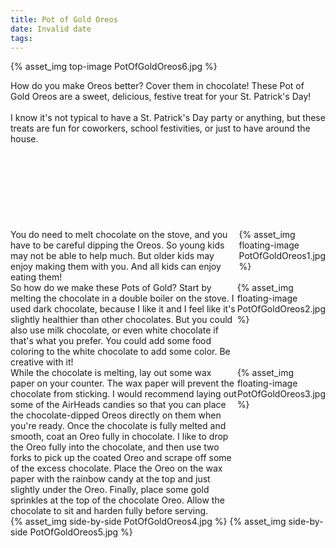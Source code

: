 ```yaml
---
title: Pot of Gold Oreos
date: Invalid date
tags:
---
```


{% asset_img top-image PotOfGoldOreos6.jpg %}
<div class="post-body">
How do you make Oreos better? Cover them in chocolate! 
These Pot of Gold Oreos are a sweet, delicious, festive treat for your St. Patrick's Day! 

<br>
<!--more-->

<br>
I know it's not typical to have a St. Patrick's Day party or anything, but these treats are fun for coworkers, school festivities, or just to have around the house. 

<br>
<br>
<br>
<br>
<br>
<br>
<br>
<br>
<br>
<div style="display:flex;">
You do need to melt chocolate on the stove, and you have to be careful dipping the Oreos. So young kids may not be able to help much. But older kids may enjoy making them with you. And all kids can enjoy eating them! 
<div>
    {% asset_img floating-image PotOfGoldOreos1.jpg %}
</div>
</div>

<div style="display:flex;">
So how do we make these Pots of Gold? 
Start by melting the chocolate in a double boiler on the stove. I used dark chocolate, because I like it and I feel like it's slightly healthier than other chocolates. But you could also use milk chocolate, or even white chocolate if that's what you prefer. You could add some food coloring to the white chocolate to add some color. Be creative with it! 
<div>
    {% asset_img floating-image PotOfGoldOreos2.jpg %}
</div>
</div>

<div style="display:flex;">
While the chocolate is melting, lay out some wax paper on your counter. The wax paper will prevent the chocolate from sticking. I would recommend laying out some of the AirHeads candies so that you can place the chocolate-dipped Oreos directly on them when you're ready. 
Once the chocolate is fully melted and smooth, coat an Oreo fully in chocolate. I like to drop the Oreo fully into the chocolate, and then use two forks to pick up the coated Oreo and scrape off some of the excess chocolate. Place the Oreo on the wax paper with the rainbow candy at the top and just slightly under the Oreo. 
Finally, place some gold sprinkles at the top of the chocolate Oreo. 
Allow the chocolate to sit and harden fully before serving. 
<div>
    {% asset_img floating-image PotOfGoldOreos3.jpg %}
</div>
</div>

<div style="display:flex;">
    {% asset_img side-by-side PotOfGoldOreos4.jpg %}
    {% asset_img side-by-side PotOfGoldOreos5.jpg %}
</div>

<br>
</div>

<br>
